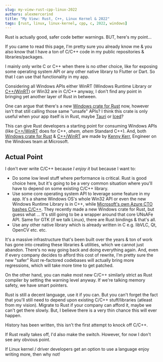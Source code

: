 ```yaml
---
slug: my-view-rust-cpp-linux-2022
authors: alexmercerind
title: "My View: Rust, C++, Linux Kernel & 2022"
tags: [rust, linux, linux-kernel, cpp, c, 2022, windows]
---
```


Rust is actually good, safer code better warnings.
BUT, here's my point...

<!--truncate-->

If you came to read this page, I'm pretty sure you already know me & you also know that I have a ton of C/C++ code in my public repositories & libraries/packages.

I mainly only write C or C++ when there is no other choice, like for exposing some operating system API or any other native library to Flutter or Dart. So that I can use that functionality in my app.

Considering all Windows APIs either WinRT (Windows Runtime Library or [C++/WinRT](https://github.com/microsoft/cppwinrt)) or Win32 are in C/C++ anyway, I don't find any point in bringing yet another layer of Rust in between.

One can argue that there's a new [Windows crate for Rust](https://crates.io/crates/windows) now, however isn't that still calling those same "unsafe" APIs?
I think this crate is only useful when your app itself is in Rust, maybe [Tauri](https://tauri.app/) or [Iced](https://github.com/iced-rs/iced)?

This can give Rust developers a starting point for consuming Windows APIs (like [C++/WinRT](https://github.com/microsoft/cppwinrt) does for C++, _ahem, ahem_ Standard C++). And, both [Windows crate for Rust](https://crates.io/crates/windows) & [C++/WinRT](https://github.com/microsoft/cppwinrt) are made by [Kenny Kerr](https://github.com/kennykerr), Engineer on the Windows team at Microsoft. 

## Actual Point

I don't ever write C/C++ because _I enjoy it_ but because I want to:

- Do some low level stuff where performance is critical. Rust is good choice here, but it's going to be a very common situation where you'll have to depend on some existing C/C++ library.
- Use some core operating system API to leverage some feature in my app. It's a shame Windows OS's whole Win32 API or even the new Windows Runtime Library is in C++, while [Microsoft's own Azure CTO bashes C/C++](https://twitter.com/markrussinovich/status/1571995117233504257). They recently made a new Windows crate for Rust, but guess what ... It's still going to be a wrapper around that core UNsAFe API. Same for GTK (if we talk Linux), there are Rust bindings & that's all.
- Use any other native library which is already written in C e.g. libVLC, Qt, OpenCV etc. etc.

It's a massive infrastructure that's been built over the years & ton of work has gone into creating these libraries & utilities, which we cannot just abandon. There's no way going back and doing everything again. And, even if every company decides to afford this cost of rewrite, I'm pretty sure the new "safer" Rust re-factored codebases will actually bring more regressions, which will take more time to get patched.

On the other hand, you can make most new C/C++ similarly strict as Rust compiler by setting the warning level anyway. If we're talking memory safety, we have smart pointers.

Rust is still a decent language, use it if you can. But you can't forget the fact that you'll still need to depend upon existing C/C++ stuff/libraries (atleast from my vision). Migrate to Rust if your company can afford it, maybe we can't get there slowly. But, I believe there is a very thin chance this will ever happen.

History has been written, this isn't the first attempt to knock off C/C++.

If Rust really takes off, I'd also make the switch. However, for now I don't see any obvious point.

If Linux kernel / driver developers get an option to use a language enjoy writing more, then why not!
